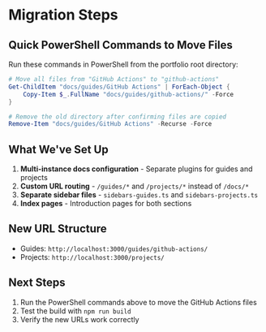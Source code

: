 # Migration Steps

## Quick PowerShell Commands to Move Files

Run these commands in PowerShell from the portfolio root directory:

```powershell
# Move all files from "GitHub Actions" to "github-actions"
Get-ChildItem "docs/guides/GitHub Actions" | ForEach-Object {
    Copy-Item $_.FullName "docs/guides/github-actions/" -Force
}

# Remove the old directory after confirming files are copied
Remove-Item "docs/guides/GitHub Actions" -Recurse -Force
```

## What We've Set Up

1. **Multi-instance docs configuration** - Separate plugins for guides and projects
2. **Custom URL routing** - `/guides/*` and `/projects/*` instead of `/docs/*`
3. **Separate sidebar files** - `sidebars-guides.ts` and `sidebars-projects.ts`
4. **Index pages** - Introduction pages for both sections

## New URL Structure

- Guides: `http://localhost:3000/guides/github-actions/`
- Projects: `http://localhost:3000/projects/`

## Next Steps

1. Run the PowerShell commands above to move the GitHub Actions files
2. Test the build with `npm run build`
3. Verify the new URLs work correctly
